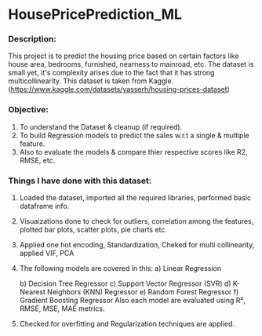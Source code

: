 # HousePricePrediction_ML

### Description:
This project is to predict the housing price based on certain factors like house area, bedrooms, furnished, nearness to mainroad, etc. The dataset is small yet, it's complexity arises due to the fact that it has strong multicollinearity. This dataset is taken from Kaggle. (https://www.kaggle.com/datasets/yasserh/housing-prices-dataset)

### Objective:
1. To understand the Dataset & cleanup (if required).
2. To build Regression models to predict the sales w.r.t a single & multiple feature.
3. Also to evaluate the models & compare thier respective scores like R2, RMSE, etc.

### Things I have done with this dataset:
1. Loaded the dataset, imported all the required libraries, performed basic dataframe info.
2. Visuaizations done to check for outliers, correlation among the features, plotted bar plots, scatter plots, pie charts etc.
3. Applied one hot encoding, Standardization, Cheked for multi collinearity, applied VIF, PCA
4. The following models are covered in this:
   a) Linear Regression
   
   b) Decision Tree Regressor
   c) Support Vector Regressor (SVR)
   d) K-Nearest Neighbors (KNN) Regressor
   e) Random Forest Regressor
   f) Gradient Boosting Regressor
   Also each model are evaluated using R², RMSE, MSE, MAE metrics.
6. Checked for overfitting and Regularization techniques are applied.

